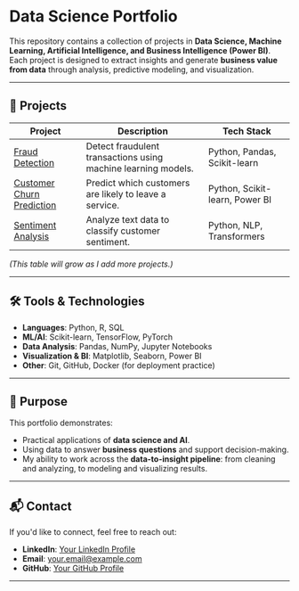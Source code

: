 # Data Science Portfolio

This repository contains a collection of projects in **Data Science, Machine Learning, Artificial Intelligence, and Business Intelligence (Power BI)**.  
Each project is designed to extract insights and generate **business value from data** through analysis, predictive modeling, and visualization.

---

## 📂 Projects

| Project | Description | Tech Stack |
|---------|-------------|------------|
| [Fraud Detection](fraud-detection/) | Detect fraudulent transactions using machine learning models. | Python, Pandas, Scikit-learn |
| [Customer Churn Prediction](churn-prediction/) | Predict which customers are likely to leave a service. | Python, Scikit-learn, Power BI |
| [Sentiment Analysis](sentiment-analysis/) | Analyze text data to classify customer sentiment. | Python, NLP, Transformers |

*(This table will grow as I add more projects.)*

---

## 🛠️ Tools & Technologies

- **Languages**: Python, R, SQL  
- **ML/AI**: Scikit-learn, TensorFlow, PyTorch  
- **Data Analysis**: Pandas, NumPy, Jupyter Notebooks  
- **Visualization & BI**: Matplotlib, Seaborn, Power BI  
- **Other**: Git, GitHub, Docker (for deployment practice)  

---

## 🎯 Purpose

This portfolio demonstrates:
- Practical applications of **data science and AI**.  
- Using data to answer **business questions** and support decision-making.  
- My ability to work across the **data-to-insight pipeline**: from cleaning and analyzing, to modeling and visualizing results.  

---

## 📬 Contact

If you'd like to connect, feel free to reach out:  
- **LinkedIn**: [Your LinkedIn Profile](https://linkedin.com/in/your-profile)  
- **Email**: your.email@example.com  
- **GitHub**: [Your GitHub Profile](https://github.com/your-username)

---

